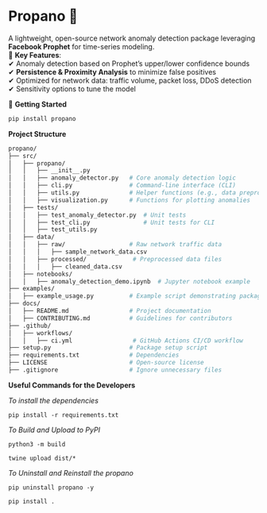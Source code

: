 # Propano 🚀
A lightweight, open-source network anomaly detection package leveraging **Facebook Prophet** for time-series modeling.  
🔹 **Key Features**:  
✔ Anomaly detection based on Prophet’s upper/lower confidence bounds  
✔ **Persistence & Proximity Analysis** to minimize false positives  
✔ Optimized for network data: traffic volume, packet loss, DDoS detection  
✔ Sensitivity options to tune the model  

📌 **Getting Started**
```bash
pip install propano
```
**Project Structure**
```bash
propano/
├── src/
│   ├── propano/
│   │   ├── __init__.py
│   │   ├── anomaly_detector.py   # Core anomaly detection logic
│   │   ├── cli.py                # Command-line interface (CLI)
│   │   ├── utils.py              # Helper functions (e.g., data preprocessing)
│   │   ├── visualization.py      # Functions for plotting anomalies
│   ├── tests/
│   │   ├── test_anomaly_detector.py  # Unit tests
│   │   ├── test_cli.py               # Unit tests for CLI
│   │   ├── test_utils.py
│   ├── data/
│   │   ├── raw/                  # Raw network traffic data
│   │   │   ├── sample_network_data.csv
│   │   ├── processed/             # Preprocessed data files
│   │   │   ├── cleaned_data.csv
│   ├── notebooks/
│   │   ├── anomaly_detection_demo.ipynb  # Jupyter notebook example
├── examples/
│   ├── example_usage.py          # Example script demonstrating package usage
├── docs/
│   ├── README.md                 # Project documentation
│   ├── CONTRIBUTING.md           # Guidelines for contributors
├── .github/
│   ├── workflows/
│   │   ├── ci.yml                 # GitHub Actions CI/CD workflow
├── setup.py                      # Package setup script
├── requirements.txt              # Dependencies
├── LICENSE                       # Open-source license
├── .gitignore                    # Ignore unnecessary files
```


**Useful Commands for the Developers**

*To install the dependencies*
```
pip install -r requirements.txt
```

*To Build and Upload to PyPI*

```
python3 -m build
```

```
twine upload dist/*
```

*To Uninstall and Reinstall the propano*

```
pip uninstall propano -y
```

```
pip install .
```
